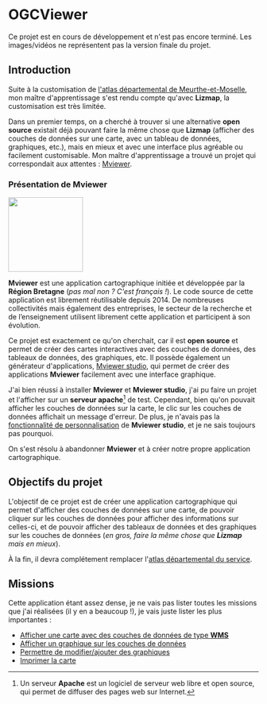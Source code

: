 # OGCViewer

<CustomContainer type="warning">
<p>
Ce projet est en cours de développement et n'est pas encore terminé. 
Les images/vidéos ne représentent pas la version finale du projet.
</p>
</CustomContainer>

## Introduction

Suite à la customisation de [l'atlas départemental de Meurthe-et-Moselle](/projects/upgrades/atlas), 
mon maître d'apprentissage s'est rendu compte qu'avec **Lizmap**, la customisation est très limitée.

Dans un premier temps, on a cherché à trouver si une alternative **open source** existait déjà pouvant faire la même chose que **Lizmap**
(afficher des couches de données sur une carte, avec un tableau de données, graphiques, etc.), mais en mieux et avec une interface plus agréable ou facilement customisable.
Mon maître d'apprentissage a trouvé un projet qui correspondait aux attentes : [Mviewer](https://mviewer.github.io/fr/).

### Présentation de Mviewer

<img style="margin: 0 auto" width="150px" src="/img/mviewer-logo.png?url">

**Mviewer** est une application cartographique initiée et développée par la **Région Bretagne** (*pas mal non ? C'est français !*). 
Le code source de cette application est librement réutilisable depuis 2014. 
De nombreuses collectivités mais également des entreprises, le secteur de la recherche et de l’enseignement utilisent librement cette application et participent à son évolution.

Ce projet est exactement ce qu'on cherchait, car il est **open source** et permet de créer des cartes interactives avec des couches de données,
des tableaux de données, des graphiques, etc.
Il possède également un générateur d'applications, [Mviewer studio](https://github.com/mviewer/mviewerstudio),
qui permet de créer des applications **Mviewer** facilement avec une interface graphique.

J'ai bien réussi à installer **Mviewer** et **Mviewer studio**, j'ai pu faire un projet et l'afficher sur un **serveur apache**[^1] de test.
Cependant, bien qu'on pouvait afficher les couches de données sur la carte, le clic sur les couches de données affichait un message d'erreur.
De plus, je n'avais pas la [fonctionnalité de personnalisation](https://mviewerstudio.readthedocs.io/fr/stable/doc_user/param_data.html#parametrer-une-fiche-dinformation)
de **Mviewer studio**, et je ne sais toujours pas pourquoi.

On s'est résolu à abandonner **Mviewer** et à créer notre propre application cartographique.

## Objectifs du projet

L'objectif de ce projet est de créer une application cartographique qui permet d'afficher des couches de données sur une carte,
de pouvoir cliquer sur les couches de données pour afficher des informations sur celles-ci,
et de pouvoir afficher des tableaux de données et des graphiques sur les couches de données (*en gros, faire la même chose que **Lizmap** mais en mieux*).

À la fin, il devra complétement remplacer l'[atlas départemental du service](https://infogeo54.fr/?page_id=1452).

## Missions

Cette application étant assez dense, je ne vais pas lister toutes les missions que j'ai réalisées (il y en a beaucoup !), 
je vais juste lister les plus importantes :

- [Afficher une carte avec des couches de données de type **WMS**](/projects/creations/ogcviewer/realisation#afficher-une-carte-avec-des-couches-de-donnees-wms)
- [Afficher un graphique sur les couches de données](/projects/creations/ogcviewer/realisation#afficher-un-graphique-sur-les-couches-de-donnees)
- [Permettre de modifier/ajouter des graphiques](/projects/creations/ogcviewer/realisation#permettre-de-modifier-ajouter-des-graphiques)
- [Imprimer la carte](/projects/creations/ogcviewer/realisation#imprimer-la-carte)

[^1]: Un serveur **Apache** est un logiciel de serveur web libre et open source, qui permet de diffuser des pages web sur Internet.